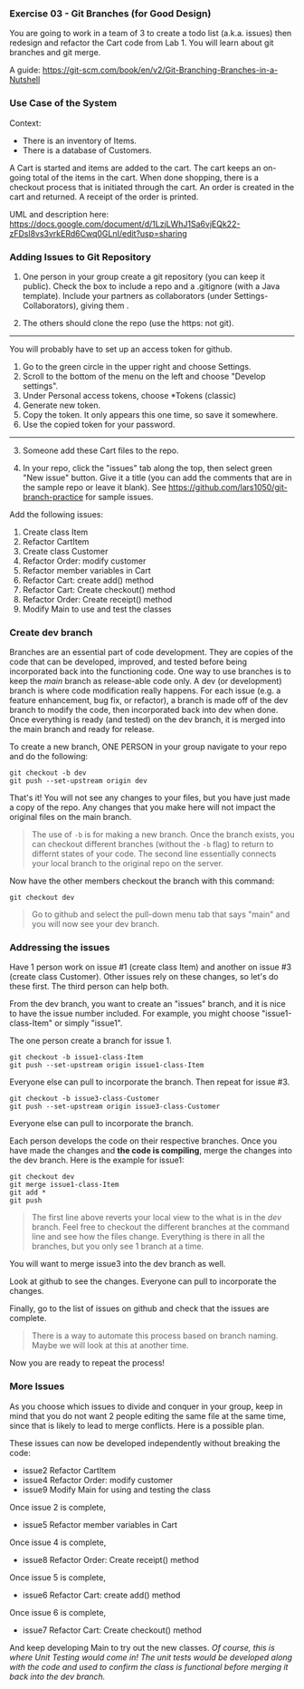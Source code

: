 ### Exercise 03 - Git Branches (for Good Design)

You are going to work in a team of 3 to create a todo list (a.k.a. issues) then redesign and refactor the Cart code from Lab 1. You will learn about git branches and git merge.

A guide: https://git-scm.com/book/en/v2/Git-Branching-Branches-in-a-Nutshell

### Use Case of the System

Context:
- There is an inventory of Items. 
- There is a database of Customers.

A Cart is started and items are added to the cart. The cart keeps an on-going total of the items in the cart. When done shopping, there is a checkout process that is initiated through the cart. An order is created in the cart and returned. A receipt of the order is printed.

UML and description here: https://docs.google.com/document/d/1LzjLWhJ1Sa6vjEQk22-zFDsl8vs3vrkERd6Cwq0GLnI/edit?usp=sharing


### Adding Issues to Git Repository

1. One person in your group create a git repository (you can keep it public). Check the box to include a repo and a .gitignore (with a Java template). Include your partners as collaborators (under Settings-Collaborators), giving them .

2. The others should clone the repo (use the https: not git).

<hr>

You will probably have to set up an access token for github. 

1. Go to the green circle in the upper right and choose Settings. 
2. Scroll to the bottom of the menu on the left and choose "Develop settings".
3. Under Personal access tokens, choose *Tokens (classic)
4. Generate new token.
5. Copy the token. It only appears this one time, so save it somewhere.
6. Use the copied token for your password.

<hr>

3. Someone add these Cart files to the repo. 

4. In your repo, click the "issues" tab along the top, then select green "New issue" button. Give it a title (you can add the comments that are in the sample repo or leave it blank). See https://github.com/lars1050/git-branch-practice for sample issues. 

Add the following issues:

1. Create class Item
2. Refactor CartItem
3. Create class Customer
4. Refactor Order: modify customer
5. Refactor member variables in Cart
5. Refactor Cart: create add() method
6. Refactor Cart: Create checkout() method
8. Refactor Order: Create receipt() method
9. Modify Main to use and test the classes


### Create dev branch

Branches are an essential part of code development. They are copies of the code that can be developed, improved, and tested before being incorporated back into the functioning code. One way to use branches is to keep the _main_ branch as release-able code only. A dev (or development) branch is where code modification really happens. For each issue (e.g. a feature enhancement, bug fix, or refactor), a branch is made off of the dev branch to modify the code, then incorporated back into dev when done. Once everything is ready (and tested) on the dev branch, it is merged into the main branch and ready for release.

To create a new branch, ONE PERSON in your group navigate to your repo and do the following:

```
git checkout -b dev
git push --set-upstream origin dev
```

That's it! You will not see any changes to your files, but you have just made a copy of the repo. Any changes that you make here will not impact the original files on the main branch.

> The use of `-b` is for making a new branch. Once the branch exists, you can checkout different branches (without the `-b` flag) to return to differnt states of your code. The second line essentially connects your local branch to the original repo on the server.

Now have the other members checkout the branch with this command:

```
git checkout dev
```

> Go to github and select the pull-down menu tab that says "main" and you will now see your dev branch.

### Addressing the issues

Have 1 person work on issue #1 (create class Item) and another on issue #3 (create class Customer). Other issues rely on these changes, so let's do these first. The third person can help both.

From the dev branch, you want to create an "issues" branch, and it is nice to have the issue number included. For example, you might choose "issue1-class-Item" or simply "issue1".

The one person create a branch for issue 1.

```
git checkout -b issue1-class-Item
git push --set-upstream origin issue1-class-Item
```

Everyone else can pull to incorporate the branch. Then repeat for issue #3.

```
git checkout -b issue3-class-Customer
git push --set-upstream origin issue3-class-Customer
```

Everyone else can pull to incorporate the branch.

Each person develops the code on their respective branches. Once you have made the changes and **the code is compiling**, merge the changes into the dev branch. Here is the example for issue1:

```
git checkout dev
git merge issue1-class-Item
git add *
git push
```

> The first line above reverts your local view to the what is in the _dev_ branch. Feel free to checkout the different branches at the command line and see how the files change. Everything is there in all the branches, but you only see 1 branch at a time. 

You will want to merge issue3 into the dev branch as well.  

Look at github to see the changes. Everyone can pull to incorporate the changes.

Finally, go to the list of issues on github and check that the issues are complete.

> There is a way to automate this process based on branch naming. Maybe we will look at this at another time.

Now you are ready to repeat the process!

### More Issues

As you choose which issues to divide and conquer in your group, keep in mind that you do not want 2 people editing the same file at the same time, since that is likely to lead to merge conflicts. Here is a possible plan.

These issues can now be developed independently without breaking the code:
- issue2 Refactor CartItem
- issue4 Refactor Order: modify customer
- issue9 Modify Main for using and testing the class

Once issue 2 is complete,
- issue5 Refactor member variables in Cart

Once issue 4 is complete,
- issue8 Refactor Order: Create receipt() method

Once issue 5 is complete,
- issue6 Refactor Cart: create add() method

Once issue 6 is complete,
- issue7 Refactor Cart: Create checkout() method

And keep developing Main to try out the new classes. _Of course, this is where Unit Testing would come in! The unit tests would be developed along with the code and used to confirm the class is functional before merging it back into the dev branch._



